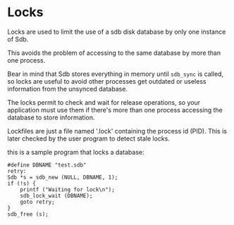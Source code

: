 Locks
=====

Locks are used to limit the use of a sdb disk database by only one instance of Sdb.

This avoids the problem of accessing to the same database by more than one process.

Bear in mind that Sdb stores everything in memory until `sdb_sync` is called, so locks are useful to avoid other processes get outdated or useless information from the unsynced database.

The locks permit to check and wait for release operations, so your application must use them if there's more than one process accessing the database to store information.

Lockfiles are just a file named '<dbname>.lock' containing the process id (PID). This is later checked by the user program to detect stale locks.

this is a sample program that locks a database:

	#define DBNAME "test.sdb"
	retry:
	Sdb *s = sdb_new (NULL, DBNAME, 1);
	if (!s) {
		printf ("Waiting for lock\n");
		sdb_lock_wait (DBNAME);
		goto retry;
	}
	sdb_free (s);


